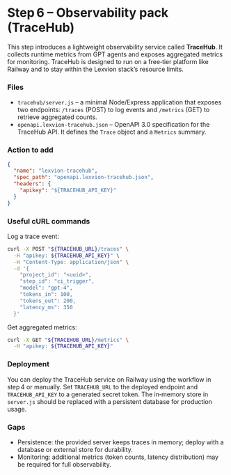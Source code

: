 # Step 6 – Observability pack (TraceHub)

This step introduces a lightweight observability service called **TraceHub**.  It collects runtime metrics from GPT agents and exposes aggregated metrics for monitoring.  TraceHub is designed to run on a free‑tier platform like Railway and to stay within the Lexvion stack’s resource limits.

### Files

- `tracehub/server.js` – a minimal Node/Express application that exposes two endpoints: `/traces` (POST) to log events and `/metrics` (GET) to retrieve aggregated counts.
- `openapi.lexvion-tracehub.json` – OpenAPI 3.0 specification for the TraceHub API.  It defines the `Trace` object and a `Metrics` summary.

### Action to add

```json
{
  "name": "lexvion-tracehub",
  "spec_path": "openapi.lexvion-tracehub.json",
  "headers": {
    "apikey": "${TRACEHUB_API_KEY}"
  }
}
```

### Useful cURL commands

Log a trace event:

```sh
curl -X POST "${TRACEHUB_URL}/traces" \
  -H "apikey: ${TRACEHUB_API_KEY}" \
  -H "Content-Type: application/json" \
  -d '{
    "project_id": "<uuid>",
    "step_id": "ci_trigger",
    "model": "gpt-4",
    "tokens_in": 100,
    "tokens_out": 200,
    "latency_ms": 350
  }'
```

Get aggregated metrics:

```sh
curl -X GET "${TRACEHUB_URL}/metrics" \
  -H "apikey: ${TRACEHUB_API_KEY}"
```

### Deployment

You can deploy the TraceHub service on Railway using the workflow in step 4 or manually.  Set `TRACEHUB_URL` to the deployed endpoint and `TRACEHUB_API_KEY` to a generated secret token.  The in‑memory store in `server.js` should be replaced with a persistent database for production usage.

### Gaps

- Persistence: the provided server keeps traces in memory; deploy with a database or external store for durability.
- Monitoring: additional metrics (token counts, latency distribution) may be required for full observability.
